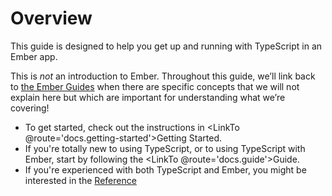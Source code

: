 # Overview

This guide is designed to help you get up and running with TypeScript in an Ember app.

<aside>

This is *not* an introduction to Ember. Throughout this guide, we’ll link back to [the Ember Guides](https://guides.emberjs.com/release/) when there are specific concepts that we will not explain here but which are important for understanding what we’re covering!

</aside>

- To get started, check out the instructions in <LinkTo @route='docs.getting-started'>Getting Started</LinkTo>.
- If you're totally new to using TypeScript, or to using TypeScript with Ember, start by following the <LinkTo @route='docs.guide'>Guide</LinkTo>.
- If you're experienced with both TypeScript and Ember, you might be interested in the [Reference](TODO)
